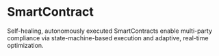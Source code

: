 # SmartContract
Self-healing, autonomously executed SmartContracts enable multi-party compliance via state-machine-based execution and adaptive, real-time optimization.
